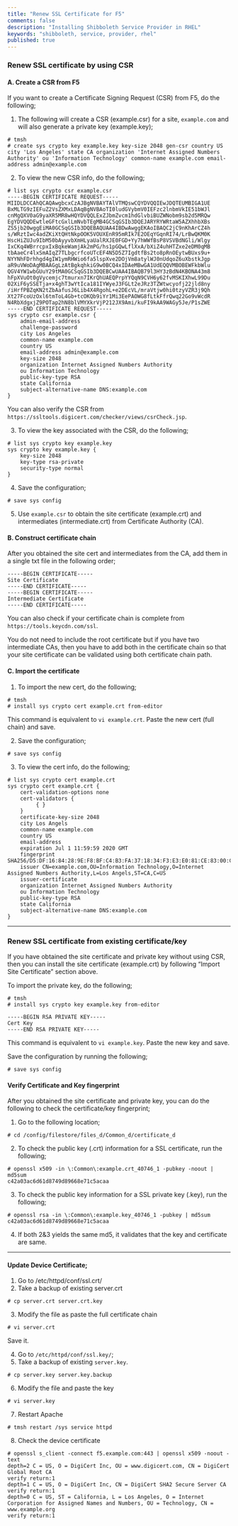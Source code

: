 ```yaml
---
title: "Renew SSL Certificate for F5"
comments: false
description: "Installing Shibboleth Service Provider in RHEL"
keywords: "shibboleth, service, provider, rhel"
published: true
---
```


### Renew SSL certificate by using CSR

#### A. Create a CSR from F5
If you want to create a Certificate Signing Request (CSR) from F5, do the following;  
1.	The following will create a CSR (example.csr) for a site, `example.com` and will also generate a private key (example.key);
```
# tmsh 
# create sys crypto key example.key key-size 2048 gen-csr country US city 'Los Angeles' state CA organization 'Internet Assigned Numbers Authority' ou 'Information Technology' common-name example.com email-address admin@example.com
```

2.	To view the new CSR info, do the following;
```
# list sys crypto csr example.csr
-----BEGIN CERTIFICATE REQUEST-----
MIIDLDCCAhQCAQAwgbcxCzAJBgNVBAYTAlVTMQswCQYDVQQIEwJDQTEUMBIGA1UE
BxMLTG9zIEFuZ2VsZXMxLDAqBgNVBAoTI0ludGVybmV0IEFzc2lnbmVkIE51bWJl
cnMgQXV0aG9yaXR5MR8wHQYDVQQLExZJbmZvcm1hdGlvbiBUZWNobm9sb2d5MRQw
EgYDVQQDEwtleGFtcGxlLmNvbTEgMB4GCSqGSIb3DQEJARYRYWRtaW5AZXhhbXBs
ZS5jb20wggEiMA0GCSqGSIb3DQEBAQUAA4IBDwAwggEKAoIBAQC2jC9nKhArCZ4h
s/WRztIwc4adZKiXtQHtNkpOOK5VOUXEnR95mRIk7E2OEqYGqnRI74/LrBwQKM0K
HscHiZUJu9IbM50bAyyvbXmHLyaUalRXJE0FGD+Yy7hWWfBsP8VSVBdNGli/Wlgy
IxCKq4WBrrcpxIxBqkeWamjAk2mPG/hs1pGQwLflXxA/bXiZ4uhHTZxe2eDM0qMB
tbAaeCr4lxSmAIqZ7TLbgcrfcoUTcEF4N5D5Z7IgdtfBs2to8pRnOEytwBUxs9u+
NYYNhFDrhhgd4gIW1ymRHWio6fa5lspXve2DOjVm8atylWJ0nUdqoZ6uXbstkJgp
aR9uVWoDAgMBAAGgLzAtBgkqhkiG9w0BCQ4xIDAeMBwGA1UdEQQVMBOBEWFkbWlu
QGV4YW1wbGUuY29tMA0GCSqGSIb3DQEBCwUAA4IBAQB79l3HY3zBdN4KBONA43m8
hFpXVuOt0gVycemjc7tmurxn7IKrQhUAEQPrpYYQqN9CVH6y62fvMSKIXhwL99Du
02XiF6ySSETja+x4ghT3wYtIca181IYWyeJ3FGLt2eJRz3TZWtwcyofj22jld8ny
/iHrfPBZqKN2tZbAafusJ6Lib4X4RgohL+e2DEcVL/mraVtjw0hi0tzyVZR3j9Qh
Xt27FcoUzOxl6tmToL4Gb+tcOKQb9iYr1Mi3EePAOWG8fLtkFfrQwq22Go9vWcdR
N4RbXdgxjZ9POTap2hN8blVMYXkrVjP212JX9Ami/kuFI9kAA9WAGy5Je/P1sZWE
-----END CERTIFICATE REQUEST-----
sys crypto csr example.csr {
    admin-email-address
    challenge-password
    city Los Angeles
    common-name example.com
    country US
    email-address admin@example.com
    key-size 2048
    organization Internet Assigned Numbers Authority
    ou Information Technology
    public-key-type RSA
    state California
    subject-alternative-name DNS:example.com 
}
```
You can also verify the CSR from `https://ssltools.digicert.com/checker/views/csrCheck.jsp`.

3.	To view the key associated with the CSR, do the following;
```
# list sys crypto key example.key
sys crypto key example.key {
    key-size 2048
    key-type rsa-private
    security-type normal
}
```
4.	Save the configuration;
```
# save sys config
```
5.	Use `example.csr` to obtain the site certificate (example.crt) and intermediates (intermediate.crt) from Certificate Authority (CA).


#### B. Construct certificate chain
After you obtained the site cert and intermediates from the CA, add them in a single txt file in the following order;
```
-----BEGIN CERTIFICATE-----
Site Certificate
-----END CERTIFICATE-----
-----BEGIN CERTIFICATE-----
Intermediate Certificate
-----END CERTIFICATE-----
```
You can also check if your certificate chain is complete from `https://tools.keycdn.com/ssl`. 

You do not need to include the root certificate but if you have two intermediate CAs, then you have to add both in the certificate chain so that your site certificate can be validated using both certificate chain path.


#### C. Import the certificate
1.	To import the new cert, do the following;
```
# tmsh
# install sys crypto cert example.crt from-editor
```
This command is equivalent to `vi example.crt`. Paste the new cert (full chain) and save.

2.	Save the configuration;
```
# save sys config
```
3.	To view the cert info, do the following;
```
# list sys crypto cert example.crt
sys crypto cert example.crt {
    cert-validation-options none
    cert-validators {
         { }
    }
    certificate-key-size 2048
    city Los Angels
    common-name example.com
    country US
    email-address
    expiration Jul 1 11:59:59 2020 GMT
    fingerprint SHA256/D5:DF:16:84:28:9E:F8:BF:C4:B3:FA:37:18:34:F3:E3:E0:81:CE:83:00:C1:C4:2F:67:6C:B7:E1:9B:AF:45:F1
    issuer CN=example.com,OU=Information Technology,O=Internet Assigned Numbers Authority,L=Los Angels,ST=CA,C=US
    issuer-certificate
    organization Internet Assigned Numbers Authority
    ou Information Technology
    public-key-type RSA
    state California
    subject-alternative-name DNS:example.com
}
```

---


### Renew SSL certificate from existing certificate/key

If you have obtained the site certificate and private key without using CSR, then you can install the site certificate (example.crt) by following “Import Site Certificate” section above.

To import the private key, do the following;
```
# tmsh 
# install sys crypto key example.key from-editor

-----BEGIN RSA PRIVATE KEY-----
Cert Key
-----END RSA PRIVATE KEY-----
```
This command is equivalent to `vi example.key`. Paste the new key and save.

Save the configuration by running the following;
```
# save sys config
```

#### Verify Certificate and Key fingerprint
After you obtained the site certificate and private key, you can do the following to check the certificate/key fingerprint;

1. Go to the following location;
```
# cd /config/filestore/files_d/Common_d/certificate_d
```
2.  To check the public key (.crt) information for a SSL certificate, run the following;
```
# openssl x509 -in \:Common\:example.crt_40746_1 -pubkey -noout | md5sum
c42a03ac6d61d8749d89668e71c5acaa
```
3.  To check the public key information for a SSL private key (.key), run the following;
```
# openssl rsa -in \:Common\:example.key_40746_1 -pubkey | md5sum
c42a03ac6d61d8749d89668e71c5acaa
```
4.  If both 2&3 yields the same md5, it validates that the key and certificate are same.

---

#### Update Device Certificate;
1. Go to /etc/httpd/conf/ssl.crt/
2. Take a backup of existing server.crt
```
# cp server.crt server.crt.key
```
3. Modify the file as paste the full certificate chain
```
# vi server.crt
```
Save it.

4. Go to `/etc/httpd/conf/ssl.key/`;
5. Take a backup of existing `server.key`.
```
# cp server.key server.key.backup
```
6.	Modify the file and paste the key
```
# vi server.key
```
7.	Restart Apache
```
# tmsh restart /sys service httpd
```
8.	Check the device certificate
```
# openssl s_client -connect f5.example.com:443 | openssl x509 -noout -text
depth=2 C = US, O = DigiCert Inc, OU = www.digicert.com, CN = DigiCert Global Root CA
verify return:1
depth=1 C = US, O = DigiCert Inc, CN = DigiCert SHA2 Secure Server CA
verify return:1
depth=0 C = US, ST = California, L = Los Angeles, O = Internet Corporation for Assigned Names and Numbers, OU = Technology, CN = www.example.org
verify return:1
```

